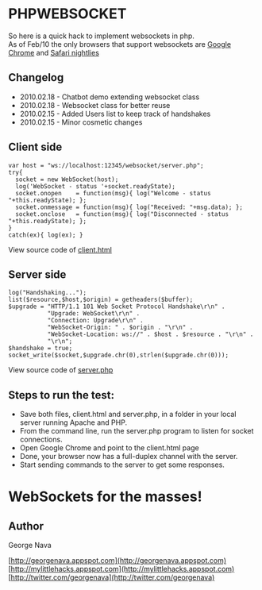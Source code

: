 PHPWEBSOCKET
============

So here is a quick hack to implement websockets in php.  
As of Feb/10 the only browsers that support websockets are [Google Chrome](http://www.google.com/chrome) and [Safari nightlies](http://nightly.webkit.org/)


Changelog
---------
* 2010.02.18 - Chatbot demo extending websocket class
* 2010.02.18 - Websocket class for better reuse
* 2010.02.15 - Added Users list to keep track of handshakes
* 2010.02.15 - Minor cosmetic changes

Client side
-----------

	var host = "ws://localhost:12345/websocket/server.php";
	try{
	  socket = new WebSocket(host);
	  log('WebSocket - status '+socket.readyState);
	  socket.onopen    = function(msg){ log("Welcome - status "+this.readyState); };
	  socket.onmessage = function(msg){ log("Received: "+msg.data); };
	  socket.onclose   = function(msg){ log("Disconnected - status "+this.readyState); };
	}
	catch(ex){ log(ex); }

View source code of [client.html](http://github.com/GeorgeNava/phpwebsocket/blob/master/client.html)


Server side
-----------

	log("Handshaking...");
	list($resource,$host,$origin) = getheaders($buffer);
	$upgrade = "HTTP/1.1 101 Web Socket Protocol Handshake\r\n" .
			   "Upgrade: WebSocket\r\n" .
			   "Connection: Upgrade\r\n" .
			   "WebSocket-Origin: " . $origin . "\r\n" .
			   "WebSocket-Location: ws://" . $host . $resource . "\r\n" .
			   "\r\n";
	$handshake = true;
	socket_write($socket,$upgrade.chr(0),strlen($upgrade.chr(0)));

View source code of [server.php](http://github.com/GeorgeNava/phpwebsocket/blob/master/server.php)

Steps to run the test:
----------------------

* Save both files, client.html and server.php, in a folder in your local server running Apache and PHP.
* From the command line, run the server.php program to listen for socket connections.
* Open Google Chrome and point to the client.html page
* Done, your browser now has a full-duplex channel with the server.
* Start sending commands to the server to get some responses.

WebSockets for the masses!
==========================

Author
------
George Nava

[http://georgenava.appspot.com](http://georgenava.appspot.com)  
[http://mylittlehacks.appspot.com](http://mylittlehacks.appspot.com)  
[http://twitter.com/georgenava](http://twitter.com/georgenava)  
